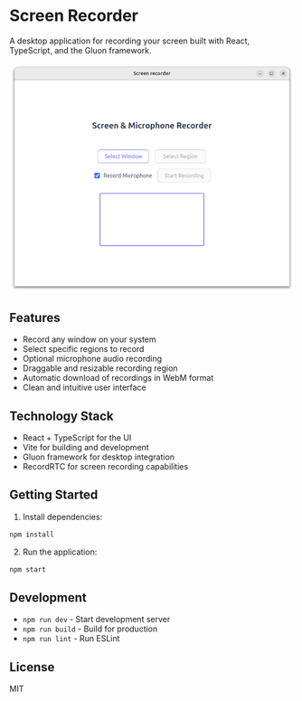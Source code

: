 # Screen Recorder

A desktop application for recording your screen built with React, TypeScript, and the Gluon framework.

![Screen Recorder Screenshot](assets/screenshot.png)

## Features

- Record any window on your system
- Select specific regions to record
- Optional microphone audio recording
- Draggable and resizable recording region
- Automatic download of recordings in WebM format
- Clean and intuitive user interface

## Technology Stack

- React + TypeScript for the UI
- Vite for building and development
- Gluon framework for desktop integration
- RecordRTC for screen recording capabilities

## Getting Started

1. Install dependencies:
```bash
npm install
```

2. Run the application:
```bash
npm start
```

## Development

- `npm run dev` - Start development server
- `npm run build` - Build for production
- `npm run lint` - Run ESLint

## License

MIT
